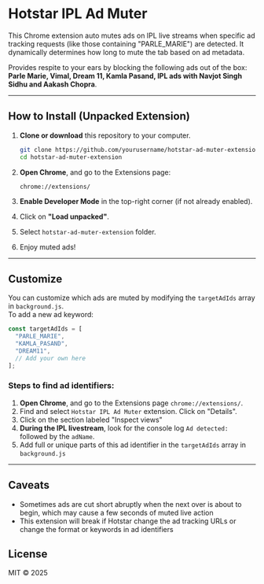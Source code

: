 # Hotstar IPL Ad Muter

This Chrome extension auto mutes ads on IPL live streams when specific ad tracking requests (like those containing "PARLE_MARIE") are detected. It dynamically determines how long to mute the tab based on ad metadata.

Provides respite to your ears by blocking the following ads out of the box: **Parle Marie, Vimal, Dream 11, Kamla Pasand, IPL ads with Navjot Singh Sidhu and Aakash Chopra**.

---

## How to Install (Unpacked Extension)

1. **Clone or download** this repository to your computer.

   ```bash
   git clone https://github.com/yourusername/hotstar-ad-muter-extension.git
   cd hotstar-ad-muter-extension
   ```

2. **Open Chrome**, and go to the Extensions page:

   ```
   chrome://extensions/
   ```

3. **Enable Developer Mode** in the top-right corner (if not already enabled).

4. Click on **"Load unpacked"**.

5. Select `hotstar-ad-muter-extension` folder.

6. Enjoy muted ads!

---

## Customize

You can customize which ads are muted by modifying the `targetAdIds` array in `background.js`.  
To add a new ad keyword:

```js
const targetAdIds = [
  "PARLE_MARIE",
  "KAMLA_PASAND",
  "DREAM11",
  // Add your own here
];
```

### Steps to find ad identifiers:
1. **Open Chrome**, and go to the Extensions page `chrome://extensions/`.
2. Find and select `Hotstar IPL Ad Muter` extension. Click on "Details".
3. Click on the section labeled "Inspect views"
4. **During the IPL livestream**, look for the console log `Ad detected:` followed by the `adName`.
5. Add full or unique parts of this ad identifier in the `targetAdIds` array in `background.js`

---

## Caveats
- Sometimes ads are cut short abruptly when the next over is about to begin, which may cause a few seconds of muted live action
- This extension will break if Hotstar change the ad tracking URLs or change the format or keywords in ad identifiers

## License

MIT © 2025
